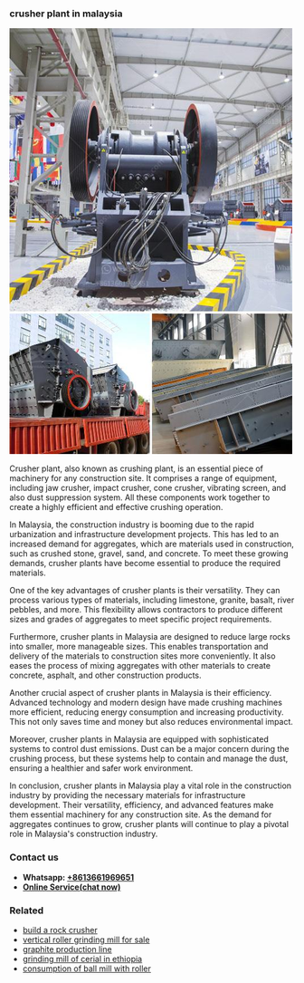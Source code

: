 <h3>crusher plant in malaysia</h3><img src='1706768066.jpg' alt=''><p>Crusher plant, also known as crushing plant, is an essential piece of machinery for any construction site. It comprises a range of equipment, including jaw crusher, impact crusher, cone crusher, vibrating screen, and also dust suppression system. All these components work together to create a highly efficient and effective crushing operation.</p><p>In Malaysia, the construction industry is booming due to the rapid urbanization and infrastructure development projects. This has led to an increased demand for aggregates, which are materials used in construction, such as crushed stone, gravel, sand, and concrete. To meet these growing demands, crusher plants have become essential to produce the required materials.</p><p>One of the key advantages of crusher plants is their versatility. They can process various types of materials, including limestone, granite, basalt, river pebbles, and more. This flexibility allows contractors to produce different sizes and grades of aggregates to meet specific project requirements.</p><p>Furthermore, crusher plants in Malaysia are designed to reduce large rocks into smaller, more manageable sizes. This enables transportation and delivery of the materials to construction sites more conveniently. It also eases the process of mixing aggregates with other materials to create concrete, asphalt, and other construction products.</p><p>Another crucial aspect of crusher plants in Malaysia is their efficiency. Advanced technology and modern design have made crushing machines more efficient, reducing energy consumption and increasing productivity. This not only saves time and money but also reduces environmental impact.</p><p>Moreover, crusher plants in Malaysia are equipped with sophisticated systems to control dust emissions. Dust can be a major concern during the crushing process, but these systems help to contain and manage the dust, ensuring a healthier and safer work environment.</p><p>In conclusion, crusher plants in Malaysia play a vital role in the construction industry by providing the necessary materials for infrastructure development. Their versatility, efficiency, and advanced features make them essential machinery for any construction site. As the demand for aggregates continues to grow, crusher plants will continue to play a pivotal role in Malaysia's construction industry.</p><h3>Contact us</h3><ul><li><strong>Whatsapp:&nbsp;<a href="https://wa.me/8613661969651">+8613661969651</a></strong></li><li><a href="https://swt.shibang-china.com/?git&amp;zhl&amp;crusher plant in malaysia"><strong>Online Service(chat now)</strong></a></li></ul><h3>Related</h3><ul><li><a href='build a rock crusher.md'>build a rock crusher</a></li><li><a href='vertical roller grinding mill for sale.md'>vertical roller grinding mill for sale</a></li><li><a href='graphite production line.md'>graphite production line</a></li><li><a href='grinding mill of cerial in ethiopia.md'>grinding mill of cerial in ethiopia</a></li><li><a href='consumption of ball mill with roller.md'>consumption of ball mill with roller</a></li></ul>